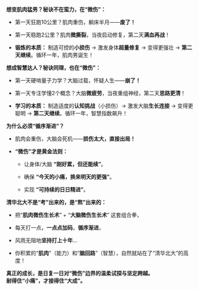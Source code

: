 **想变肌肉猛男？秘诀不在蛮力，在“微伤”：**

- 第一天狂跑10公里？肌肉重伤，躺床半月——**废了！**
    
- 第一天稳跑2公里？肌肉**微撕裂**，当夜启动修复，第二天**满血再战**！
    
- **锻炼的本质：** 制造可控的**小损伤** -> 激发身体**超量修复** -> 变得更强壮 -> **第二天继续**。循环一年，肌肉男诞生！
    

**想成智慧达人？秘诀同理，也在“微伤”：**

- 第一天硬啃量子力学？大脑过载，怀疑人生——**崩了！**
    
- 第一天专注学懂2个概念？大脑**微疲劳**，当夜重组神经，第二天**思路更清**！
    
- **学习的本质：** 制造适度的**认知挑战**（小损伤）-> 激发大脑**生长连接** -> 变得更聪明 -> **第二天继续**。循环一年，智慧指数飙升！
    

**为什么必须“循序渐进”？**

- 肌肉会重伤，大脑会死机——**损伤太大，直接出局！**
    
- **“微伤”才是黄金法则：**
    
    - 让身体/大脑 **“刚好累，但还能续”**。
        
    - 确保 **“今天的小痛，换来明天的更强”**。
        
    - 实现 **“可持续的日日精进”**。
        

**清华北大不是“考”出来的，是“熬”出来的：**

- 把“**肌肉微伤生长术**” + “**大脑微伤生长术**” 这套组合拳，
    
- 每天打一点，**一点点加码**，**循序渐进**，
    
- 风雨无阻地**坚持打上十年**...
    
- 你积累的“**肌肉**”（能力）和“**脑回路**”（智慧），自然就站在了“清华北大”的高度！
    

**真正的成长，是日复一日对“微伤”边界的温柔试探与坚定跨越。**  
**耐得住“小痛”，才接得住“大成”。**